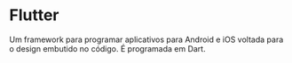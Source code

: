 # Flutter

Um framework para programar aplicativos para Android e iOS voltada para o design embutido no código. É programada em Dart.


